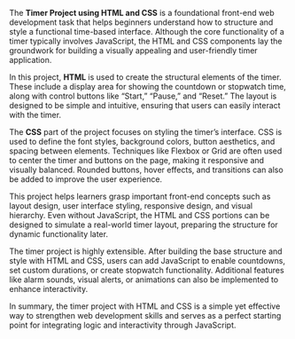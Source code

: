 The **Timer Project using HTML and CSS** is a foundational front-end web development task that helps beginners understand how to structure and style a functional time-based interface. Although the core functionality of a timer typically involves JavaScript, the HTML and CSS components lay the groundwork for building a visually appealing and user-friendly timer application.

In this project, **HTML** is used to create the structural elements of the timer. These include a display area for showing the countdown or stopwatch time, along with control buttons like “Start,” “Pause,” and “Reset.” The layout is designed to be simple and intuitive, ensuring that users can easily interact with the timer.

The **CSS** part of the project focuses on styling the timer’s interface. CSS is used to define the font styles, background colors, button aesthetics, and spacing between elements. Techniques like Flexbox or Grid are often used to center the timer and buttons on the page, making it responsive and visually balanced. Rounded buttons, hover effects, and transitions can also be added to improve the user experience.

This project helps learners grasp important front-end concepts such as layout design, user interface styling, responsive design, and visual hierarchy. Even without JavaScript, the HTML and CSS portions can be designed to simulate a real-world timer layout, preparing the structure for dynamic functionality later.

The timer project is highly extensible. After building the base structure and style with HTML and CSS, users can add JavaScript to enable countdowns, set custom durations, or create stopwatch functionality. Additional features like alarm sounds, visual alerts, or animations can also be implemented to enhance interactivity.

In summary, the timer project with HTML and CSS is a simple yet effective way to strengthen web development skills and serves as a perfect starting point for integrating logic and interactivity through JavaScript.
